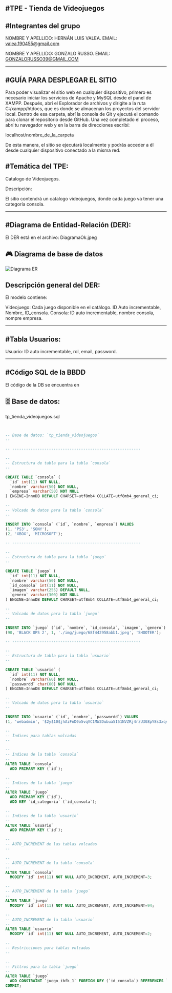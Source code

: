 #TPE - Tienda de Videojuegos
---------------------------------------

#Integrantes del grupo
---------------------------------------

NOMBRE Y APELLIDO: HERNÁN LUIS VALEA.
EMAIL: valea.190455@gmail.com

NOMBRE Y APELLIDO: GONZALO RUSSO. 
EMAIL: GONZALORUSSO39@GMAIL.COM

---------------------------------------
#GUÍA PARA DESPLEGAR EL SITIO
---------------------------------------

Para poder visualizar el sitio web en cualquier dispositivo, primero es necesario iniciar los servicios de Apache y MySQL desde el panel de XAMPP.
Después, abrí el Explorador de archivos y dirigite a la ruta C:/xampp/htdocs, que es donde se almacenan los proyectos del servidor local.
Dentro de esa carpeta, abrí la consola de Git y ejecutá el comando para clonar el repositorio desde GitHub.
Una vez completado el proceso, abrí tu navegador web y en la barra de direcciones escribí:

localhost/nombre_de_la_carpeta

De esta manera, el sitio se ejecutará localmente y podrás acceder a él desde cualquier dispositivo conectado a la misma red.

#Temática del TPE:
---------------------------------------

Catalogo de Videojuegos.

Descripción:

El sitio contendrá un catalogo videojuegos, donde cada juego va tener una categoría consola.

--------------------------------------------------------
#Diagrama de Entidad-Relación (DER): 
-------------------------------------------------------
El DER está en el archivo: 
DiagramaOk.jpeg
## 🎮 Diagrama de base de datos

 
![Diagrama ER](./DiagramaOk.jpeg)

Descripción general del DER:
----------------------------
El modelo contiene:

Videojuego: Cada juego disponible en el catálogo. ID Auto incrementable, Nombre, ID_consola.
Consola: ID auto incrementable, nombre consola, nompre empresa.


---------------------------------------------------------------

#Tabla Usuarios:
-------------------------------------------------------------
Usuario: ID auto incrementable, rol, email, password.

---------------------------------------------------------

#Código SQL de la BBDD
-----------------------------------------------------------

El código de la DB se encuentra en


## 🗄️ Base de datos:
tp_tienda_videojuegos.sql

```sql

 
-- Base de datos: `tp_tienda_videojuegos`
--

-- --------------------------------------------------------

--
-- Estructura de tabla para la tabla `consola`
--

CREATE TABLE `consola` (
  `id` int(11) NOT NULL,
  `nombre` varchar(50) NOT NULL,
  `empresa` varchar(50) NOT NULL
) ENGINE=InnoDB DEFAULT CHARSET=utf8mb4 COLLATE=utf8mb4_general_ci;

--
-- Volcado de datos para la tabla `consola`
--

INSERT INTO `consola` (`id`, `nombre`, `empresa`) VALUES
(1, 'PS3', 'SONY'),
(2, 'XBOX', 'MICROSOFT');

-- --------------------------------------------------------

--
-- Estructura de tabla para la tabla `juego`
--

CREATE TABLE `juego` (
  `id` int(11) NOT NULL,
  `nombre` varchar(50) NOT NULL,
  `id_consola` int(11) NOT NULL,
  `imagen` varchar(255) DEFAULT NULL,
  `genero` varchar(300) NOT NULL
) ENGINE=InnoDB DEFAULT CHARSET=utf8mb4 COLLATE=utf8mb4_general_ci;

--
-- Volcado de datos para la tabla `juego`
--

INSERT INTO `juego` (`id`, `nombre`, `id_consola`, `imagen`, `genero`) VALUES
(90, 'BLACK OPS 2', 1, './img/juego/68f442958abb1.jpeg', 'SHOOTER');

-- --------------------------------------------------------

--
-- Estructura de tabla para la tabla `usuario`
--

CREATE TABLE `usuario` (
  `id` int(11) NOT NULL,
  `nombre` varchar(60) NOT NULL,
  `passwordd` char(60) NOT NULL
) ENGINE=InnoDB DEFAULT CHARSET=utf8mb4 COLLATE=utf8mb4_general_ci;

--
-- Volcado de datos para la tabla `usuario`
--

INSERT INTO `usuario` (`id`, `nombre`, `passwordd`) VALUES
(1, 'webadmin', '$2y$10$jhAiFnD0o5vqVC1MW3Dubua5I51NVZRj4rzU3G8pY8s3xqsQm40W.');

--
-- Índices para tablas volcadas
--

--
-- Indices de la tabla `consola`
--
ALTER TABLE `consola`
  ADD PRIMARY KEY (`id`);

--
-- Indices de la tabla `juego`
--
ALTER TABLE `juego`
  ADD PRIMARY KEY (`id`),
  ADD KEY `id_categoria` (`id_consola`);

--
-- Indices de la tabla `usuario`
--
ALTER TABLE `usuario`
  ADD PRIMARY KEY (`id`);

--
-- AUTO_INCREMENT de las tablas volcadas
--

--
-- AUTO_INCREMENT de la tabla `consola`
--
ALTER TABLE `consola`
  MODIFY `id` int(11) NOT NULL AUTO_INCREMENT, AUTO_INCREMENT=3;

--
-- AUTO_INCREMENT de la tabla `juego`
--
ALTER TABLE `juego`
  MODIFY `id` int(11) NOT NULL AUTO_INCREMENT, AUTO_INCREMENT=94;

--
-- AUTO_INCREMENT de la tabla `usuario`
--
ALTER TABLE `usuario`
  MODIFY `id` int(11) NOT NULL AUTO_INCREMENT, AUTO_INCREMENT=2;

--
-- Restricciones para tablas volcadas
--

--
-- Filtros para la tabla `juego`
--
ALTER TABLE `juego`
  ADD CONSTRAINT `juego_ibfk_1` FOREIGN KEY (`id_consola`) REFERENCES `consola` (`id`) ON DELETE CASCADE ON UPDATE CASCADE;
COMMIT;
